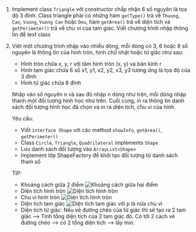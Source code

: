 1. Implement class `Triangle` với constructor chấp nhận 6 số nguyên là tọa độ 3 đỉnh. Class triangle phải có những hàm `getType()` trả về `Thuong`, `Can`, `Vuong`, `Vuong Can` hoặc `Deu`, hàm `getArea()` trả về diện tích và `getPerimeter()` trả về chu vi của tam giác. Viết chương trình nhập thông tin để test class

2. Viêt một chương trình nhập vào nhiều dòng, mỗi dòng có 3, 6 hoặc 8 số nguyên là thông tin của hình tròn, hình chữ nhật hoặc tứ giác như sau:

    - Hình tròn chứa x, y, r với tâm hình tròn (x, y) và bán kính r
    - Hình tam giác chứa 6 số x1, y1, x2, y2, x3, y3 tương ứng là tọa độ của 3 đỉnh
    - Hình tứ giác chứa 8 đỉnh

    Nhập vào số nguyên n và sau đó nhập n dòng như trên, mỗi dòng nhập thành một đối tượng hình học như trên. Cuối cùng, in ra thông tin danh sách đối tượng hình học đã chọn và in ra diện tích, chu vi của hình.

    Yêu cầu:
    - Viết `interface Shape` với các method `showInfo`, `getArea()`, `getPerimeter()`
    - Class `Circle`, `Triangle`, `Quadrilateral` implements `Shape`
    - Lưu danh sách đối tượng vào `ArrayList<Shape>`
    - Implement lớp ShapeFactory để khởi tạo đối tượng từ danh sách tham số

    TIP:
    - Khoảng cách giữa 2 điểm ![Khoảng cách giữa hai điểm](https://latex.codecogs.com/gif.latex?l=\sqrt{(x_{1}-x_{2})^{2}&plus;(y_{1}-y_{2})^{2}})
    - Diện tích hình tròn ![Diện tích hình tròn](https://latex.codecogs.com/gif.latex?S=\pi&space;r^{2})
    - Chu vi hình tròn ![Diện tích hình tròn](https://latex.codecogs.com/gif.latex?S=2&space;\pi&space;r)
    - Diện tích tam giác ![Diện tích tam giác](https://latex.codecogs.com/gif.latex?S=\sqrt{p(p-1)(p-b)(p-c)}) với p là nửa chu vi
    - Diện tích tứ giác: Nếu vẽ đường chéo của tứ giác thì sẽ tạo ra 2 tam giác --> Tính tổng diện tích của 2 tam giác đó. Có tới 2 cách vẽ đường chéo --> có 2 tổng diện tích --> lấy min.
